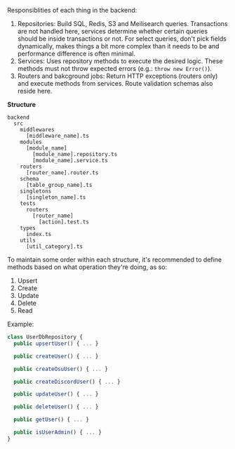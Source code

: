 Responsiblities of each thing in the backend:

1. Repositories: Build SQL, Redis, S3 and Meilisearch queries. Transactions are not handled here, services determine whether certain queries should be inside transactions or not. For select queries, don't pick fields dynamically, makes things a bit more complex than it needs to be and performance difference is often minimal.
2. Services: Uses repository methods to execute the desired logic. These methods must not throw expected errors (e.g.: `throw new Error()`).
3. Routers and bakcground jobs: Return HTTP exceptions (routers only) and execute methods from services. Route validation schemas also reside here.

**Structure**

```
backend
  src
    middlewares
      [middleware_name].ts
    modules
      [module_name]
        [module_name].repository.ts
        [module_name].service.ts
    routers
      [router_name].router.ts
    schema
      [table_group_name].ts
    singletons
      [singleton_name].ts
    tests
      routers
        [router_name]
          [action].test.ts
    types
      index.ts
    utils
      [util_category].ts
```

To maintain some order within each structure, it's recommended to define methods based on what operation they're doing, as so:

1. Upsert
2. Create
3. Update
4. Delete
5. Read

Example:

```ts
class UserDbRepository {
  public upsertUser() { ... }

  public createUser() { ... }

  public createOsuUser() { ... }

  public createDiscordUser() { ... }

  public updateUser() { ... }

  public deleteUser() { ... }

  public getUser() { ... }

  public isUserAdmin() { ... }
}
```
